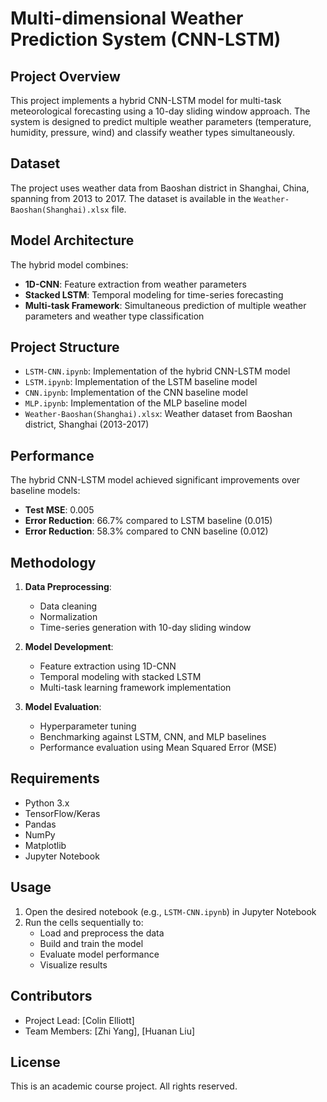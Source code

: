 # Multi-dimensional Weather Prediction System (CNN-LSTM)

## Project Overview
This project implements a hybrid CNN-LSTM model for multi-task meteorological forecasting using a 10-day sliding window approach. The system is designed to predict multiple weather parameters (temperature, humidity, pressure, wind) and classify weather types simultaneously.

## Dataset
The project uses weather data from Baoshan district in Shanghai, China, spanning from 2013 to 2017. The dataset is available in the `Weather-Baoshan(Shanghai).xlsx` file.

## Model Architecture
The hybrid model combines:
- **1D-CNN**: Feature extraction from weather parameters
- **Stacked LSTM**: Temporal modeling for time-series forecasting
- **Multi-task Framework**: Simultaneous prediction of multiple weather parameters and weather type classification

## Project Structure
- `LSTM-CNN.ipynb`: Implementation of the hybrid CNN-LSTM model
- `LSTM.ipynb`: Implementation of the LSTM baseline model
- `CNN.ipynb`: Implementation of the CNN baseline model
- `MLP.ipynb`: Implementation of the MLP baseline model
- `Weather-Baoshan(Shanghai).xlsx`: Weather dataset from Baoshan district, Shanghai (2013-2017)

## Performance
The hybrid CNN-LSTM model achieved significant improvements over baseline models:
- **Test MSE**: 0.005
- **Error Reduction**: 66.7% compared to LSTM baseline (0.015)
- **Error Reduction**: 58.3% compared to CNN baseline (0.012)

## Methodology
1. **Data Preprocessing**:
   - Data cleaning
   - Normalization
   - Time-series generation with 10-day sliding window

2. **Model Development**:
   - Feature extraction using 1D-CNN
   - Temporal modeling with stacked LSTM
   - Multi-task learning framework implementation

3. **Model Evaluation**:
   - Hyperparameter tuning
   - Benchmarking against LSTM, CNN, and MLP baselines
   - Performance evaluation using Mean Squared Error (MSE)

## Requirements
- Python 3.x
- TensorFlow/Keras
- Pandas
- NumPy
- Matplotlib
- Jupyter Notebook

## Usage
1. Open the desired notebook (e.g., `LSTM-CNN.ipynb`) in Jupyter Notebook
2. Run the cells sequentially to:
   - Load and preprocess the data
   - Build and train the model
   - Evaluate model performance
   - Visualize results

## Contributors
- Project Lead: [Colin Elliott]
- Team Members: [Zhi Yang], [Huanan Liu]

## License
This is an academic course project. All rights reserved.